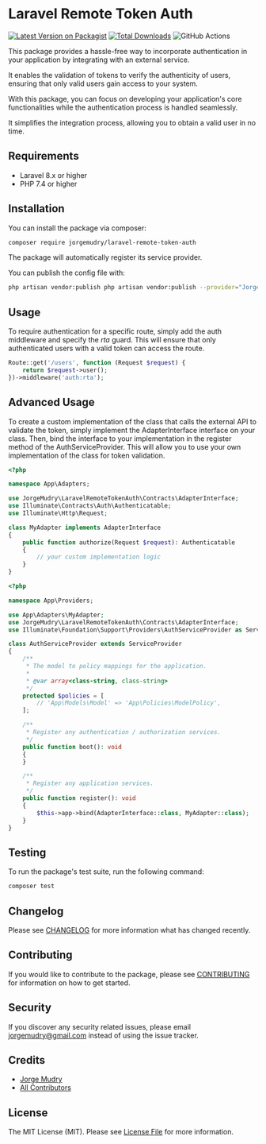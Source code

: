 # Laravel Remote Token Auth

[![Latest Version on Packagist](https://img.shields.io/packagist/v/jorgemudry/laravel-remote-token-auth.svg?style=flat-square)](https://packagist.org/packages/jorgemudry/laravel-remote-token-auth)
[![Total Downloads](https://img.shields.io/packagist/dt/jorgemudry/laravel-remote-token-auth.svg?style=flat-square)](https://packagist.org/packages/jorgemudry/laravel-remote-token-auth)
![GitHub Actions](https://packagist.org/packages/jorgemudry/laravel-remote-token-auth/actions/workflows/main.yml/badge.svg)

This package provides a hassle-free way to incorporate authentication in your application by integrating with an external service.

It enables the validation of tokens to verify the authenticity of users, ensuring that only valid users gain access to your system.

With this package, you can focus on developing your application's core functionalities while the authentication process is handled seamlessly.

It simplifies the integration process, allowing you to obtain a valid user in no time.

## Requirements

- Laravel 8.x or higher
- PHP 7.4 or higher

## Installation

You can install the package via composer:

```bash
composer require jorgemudry/laravel-remote-token-auth
```
The package will automatically register its service provider.

You can publish the config file with:

```bash
php artisan vendor:publish php artisan vendor:publish --provider="JorgeMudry\LaravelRemoteTokenAuth\Providers\LaravelRemoteTokenAuthServiceProvider" --tag="config"
```

## Usage

To require authentication for a specific route, simply add the auth middleware and specify the *rta* guard. This will ensure that only authenticated users with a valid token can access the route.

```php
Route::get('/users', function (Request $request) {
    return $request->user();
})->middleware('auth:rta');
```

## Advanced Usage

To create a custom implementation of the class that calls the external API to validate the token, simply implement the AdapterInterface interface on your class. Then, bind the interface to your implementation in the register method of the AuthServiceProvider. This will allow you to use your own implementation of the class for token validation.

```php
<?php

namespace App\Adapters;

use JorgeMudry\LaravelRemoteTokenAuth\Contracts\AdapterInterface;
use Illuminate\Contracts\Auth\Authenticatable;
use Illuminate\Http\Request;

class MyAdapter implements AdapterInterface
{
    public function authorize(Request $request): Authenticatable
    {
        // your custom implementation logic
    }
}
```

```php
<?php

namespace App\Providers;

use App\Adapters\MyAdapter;
use JorgeMudry\LaravelRemoteTokenAuth\Contracts\AdapterInterface;
use Illuminate\Foundation\Support\Providers\AuthServiceProvider as ServiceProvider;

class AuthServiceProvider extends ServiceProvider
{
    /**
     * The model to policy mappings for the application.
     *
     * @var array<class-string, class-string>
     */
    protected $policies = [
        // 'App\Models\Model' => 'App\Policies\ModelPolicy',
    ];

    /**
     * Register any authentication / authorization services.
     */
    public function boot(): void
    {
    }

    /**
     * Register any application services.
     */
    public function register(): void
    {
        $this->app->bind(AdapterInterface::class, MyAdapter::class);
    }
}
```

## Testing

To run the package's test suite, run the following command:

```bash
composer test
```

## Changelog

Please see [CHANGELOG](CHANGELOG.md) for more information what has changed recently.

## Contributing

If you would like to contribute to the package, please see [CONTRIBUTING](CONTRIBUTING.md) for information on how to get started.

## Security

If you discover any security related issues, please email jorgemudry@gmail.com instead of using the issue tracker.

## Credits

-   [Jorge Mudry](https://github.com/jorgemudry)
-   [All Contributors](../../contributors)

## License

The MIT License (MIT). Please see [License File](LICENSE.md) for more information.
